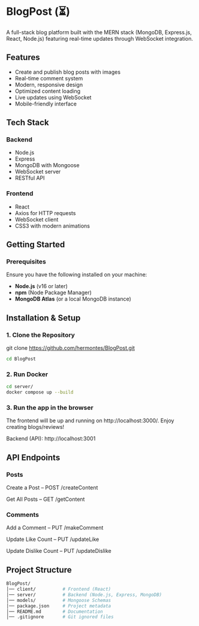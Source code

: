 # BlogPost (⏳)

A full-stack blog platform built with the MERN stack (MongoDB, Express.js, React, Node.js) featuring real-time updates through WebSocket integration.

## Features

- Create and publish blog posts with images
- Real-time comment system
- Modern, responsive design
- Optimized content loading
- Live updates using WebSocket
- Mobile-friendly interface

## Tech Stack

### Backend
- Node.js
- Express
- MongoDB with Mongoose
- WebSocket server
- RESTful API

### Frontend
- React
- Axios for HTTP requests
- WebSocket client
- CSS3 with modern animations

## Getting Started

### Prerequisites  
Ensure you have the following installed on your machine:  
- **Node.js** (v16 or later)  
- **npm** (Node Package Manager)  
- **MongoDB Atlas** (or a local MongoDB instance)  

## Installation & Setup  

### 1. Clone the Repository  

git clone https://github.com/hermontes/BlogPost.git
```bash
cd BlogPost
```

### 2. Run Docker

```bash
cd server/
docker compose up --build
```

### 3. Run the app in the browser

The frontend will be up and running on http://localhost:3000/. Enjoy creating blogs/reviews!

Backend (API): http://localhost:3001

## API Endpoints
### Posts
Create a Post – POST /createContent

Get All Posts – GET /getContent
### Comments
Add a Comment – PUT /makeComment

Update Like Count – PUT /updateLike

Update Dislike Count – PUT /updateDislike

## Project Structure

```bash
BlogPost/
│── client/          # Frontend (React)
│── server/          # Backend (Node.js, Express, MongoDB)
│── models/          # Mongoose Schemas
│── package.json     # Project metadata
│── README.md        # Documentation
│── .gitignore       # Git ignored files
```

